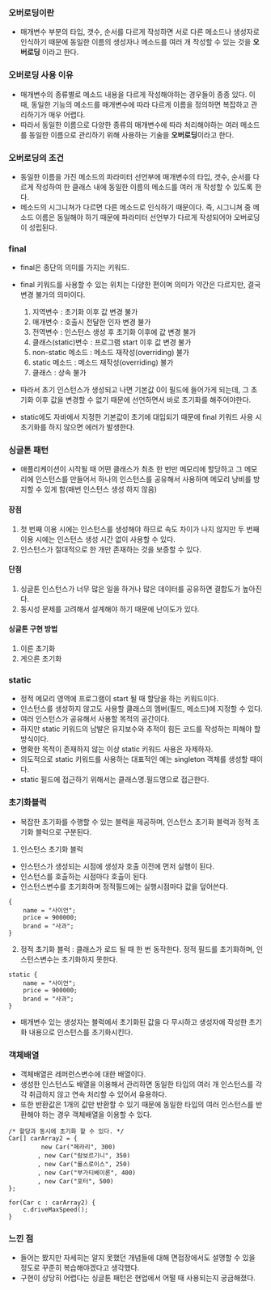 ### 오버로딩이란
- 매개변수 부분의 타입, 갯수, 순서를 다르게 작성하면 서로 다른 메소드나 생성자로 인식하기 때문에
동일한 이름의 생성자나 메소드를 여러 개 작성할 수 있는 것을 **오버로딩** 이라고 한다.

### 오버로딩 사용 이유
- 매개변수의 종류별로 메소드 내용을 다르게 작성해야하는 경우들이 종종 있다.
이 때, 동일한 기능의 메소드를 매개변수에 따라 다르게 이름을 정의하면 복잡하고 관리하기가 매우 어렵다.
- 따라서 동일한 이름으로 다양한 종류의 매개변수에 따라 처리해야하는 여러 메소드를 동일한 이름으로 관리하기 위해
사용하는 기술을 **오버로딩**이라고 한다.

### 오버로딩의 조건
- 동일한 이름을 가진 메소드의 파라미터 선언부에 매개변수의 타입, 갯수, 순서를 다르게 작성하여
한 클래스 내에 동일한 이름의 메소드를 여러 개 작성할 수 있도록 한다.
- 메소드의 시그니쳐가 다르면 다른 메소드로 인식하기 때문이다.
즉, 시그니쳐 중 메소드 이름은 동일해야 하기 때문에 파라미터 선언부가 다르게 작성되어야 오버로딩이 성립된다.

### final 
- final은 종단의 의미를 가지는 키워드.
- final 키워드를 사용할 수 있는 위치는 다양한 편이며 의미가 약간은 다르지만, 결국 변경 불가의 의미이다.
  1. 지역변수 : 초기화 이후 값 변경 불가
  2. 매개변수 : 호출시 전달한 인자 변경 불가
  3. 전역변수 : 인스턴스 생성 후 초기화 이후에 값 변경 불가
  4. 클래스(static)변수 : 프로그램 start 이후 값 변경 불가
  5. non-static 메소드 : 메소드 재작성(overriding) 불가
  6. static 메소드 : 메소드 재작성(overriding) 불가
  7. 클래스 : 상속 불가

- 따라서 초기 인스턴스가 생성되고 나면 기본값 0이 필드에 들어가게 되는데, 그 초기화 이후 값을 변경할 수 없기 때문에 선언하면서 바로 초기화를 해주어야한다.
- static에도 자바에서 지정한 기본값이 초기에 대입되기 때문에 final 키워드 사용 시 초기화를 하지 않으면 에러가 발생한다.

### 싱글톤 패턴
- 애플리케이션이 시작될 때 어떤 클래스가 최초 한 번만 메모리에 할당하고 그 메모리에 인스턴스를 만들어서 하나의 인스턴스를 공유해서 사용하며 메모리 낭비를 방지할 수 있게 함(매번 인스턴스 생성 하지 않음)

#### 장점
1. 첫 번째 이용 시에는 인스턴스를 생성해야 하므로 속도 차이가 나지 않지만
    두 번째 이용 시에는 인스턴스 생성 시간 없이 사용할 수 있다.
2. 인스턴스가 절대적으로 한 개만 존재하는 것을 보증할 수 있다.

#### 단점
1. 싱글톤 인스턴스가 너무 많은 일을 하거나 많은 데이터를 공유하면 결합도가 높아진다.
2. 동시성 문제를 고려해서 설계해야 하기 때문에 난이도가 있다.

#### 싱글톤 구현 방법
1. 이른 초기화
2. 게으른 초기화

### static
- 정적 메모리 영역에 프로그램이 start 될 때 할당을 하는 키워드이다.
- 인스턴스를 생성하지 않고도 사용할 클래스의 멤버(필드, 메소드)에 지정할 수 있다.
- 여러 인스턴스가 공유해서 사용할 목적의 공간이다.
- 하지만 static 키워드의 남발은 유지보수와 추적이 힘든 코드를 작성하는 피해야 할 방식이다.
- 명확한 목적이 존재하지 않는 이상 static 키워드 사용은 자제하자.
- 의도적으로 static 키워드를 사용하는 대표적인 예는 singleton 객체를 생성할 때이다.
- static 필드에 접근하기 위해서는 클래스명.필드명으로 접근한다.

### 초기화블럭
- 복잡한 초기화를 수행할 수 있는 블럭을 제공하며, 인스턴스 초기화 블럭과 정적 초기화 블럭으로 구분된다.
1. 인스턴스 초기화 블럭
- 인스턴스가 생성되는 시점에 생성자 호출 이전에 먼저 실행이 된다.
- 인스턴스를 호출하는 시점마다 호출이 된다.
- 인스턴스변수를 초기화하며 정적필드에는 실행시점마다 값을 덮어쓴다.
```
{
    name = "사이언";
    price = 900000;
    brand = "사과";
}
```

2. 정적 초기화 블럭
: 클래스가 로드 될 때 한 번 동작한다.
    정적 필드를 초기화하며, 인스턴스변수는 초기화하지 못한다.

```
static {
    name = "사이언";
    price = 900000;
    brand = "사과";
}
```
+ 매개변수 있는 생성자는 블럭에서 초기화된 값을 다 무시하고 생성자에 작성한 초기화 내용으로 인스턴스를 초기화시킨다.

### 객체배열
- 객체배열은 레퍼런스변수에 대한 배열이다.
- 생성한 인스턴스도 배열을 이용해서 관리하면 동일한 타입의 여러 개 인스턴스를 각각 취급하지 않고 연속 처리할 수 있어서 유용하다.
- 또한 반환값은 1개의 값만 반환할 수 있기 때문에 동일한 타입의 여러 인스턴스를 반환해야 하는 경우 객체배열을 이용할 수 있다.

```
/* 할당과 동시에 초기화 할 수 있다. */
Car[] carArray2 = {
         new Car("페라리", 300)
        , new Car("람보르기니", 350)
        , new Car("롤스로이스", 250)
        , new Car("부가티베이론", 400)
        , new Car("포터", 500)
};

for(Car c : carArray2) {
    c.driveMaxSpeed();
}
```

### 느낀 점
- 들어는 봤지만 자세히는 알지 못했던 개념들에 대해 면접장에서도 설명할 수 있을 정도로 꾸준히 복습해야겠다고 생각했다.
- 구현이 상당히 어렵다는 싱글톤 패턴은 현업에서 어떨 때 사용되는지 궁금해졌다.